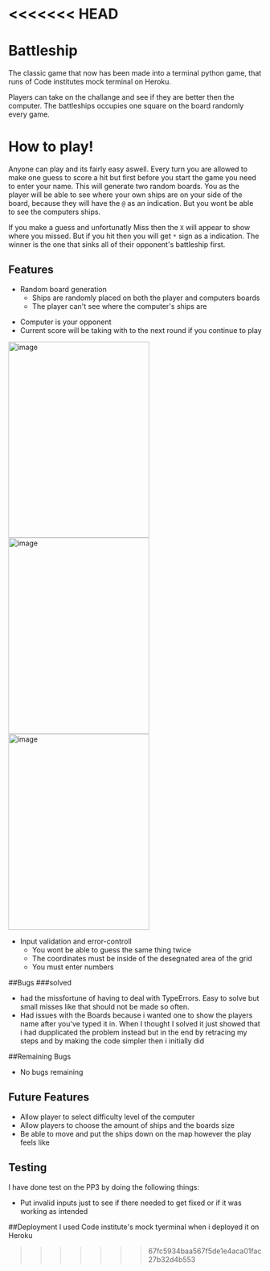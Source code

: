 <<<<<<< HEAD
=======
# Battleship 
The classic game that now has been made into a terminal python game, that runs of Code institutes mock terminal on Heroku. 

Players can take on the challange and see if they are better then the computer. The battleships occupies one square on the board randomly every game. 


# How to play! 
Anyone can play and its fairly easy aswell. 
Every turn you are allowed to make one guess to score a hit but first before you start the game you need to enter your name. 
This will generate two random boards. 
You as the player will be able to see where your own ships are on your side of the board, because they will have the `@` as an indication.
But you wont be able to see the computers ships. 

If you make a guess and unfortunatly Miss then the `X` will appear to show where you missed. But if you hit then you will get `*` sign as a indication. 
The winner is the one that sinks all of their opponent's battleship first. 


## Features 
* Random board generation
  * Ships are randomly placed on both the player and computers boards
  * The player can't see where the computer's ships are

+ Computer is your opponent
+ Current score will be taking with to the next round if you continue to play

<img width="280" height="390" alt="image" src="https://github.com/user-attachments/assets/b0bc873e-ec6f-472a-97d9-abf2054e8199" />
<img width="280" height="390" alt="image" src="https://github.com/user-attachments/assets/63f871e7-0ac4-44ca-8ab4-92253253c948" />
<img width="280" height="390" alt="image" src="https://github.com/user-attachments/assets/bccd7a0e-f254-48bb-8754-b3c7c2e0fb4e" />


+ Input validation and error-controll
    + You wont be able to guess the same thing twice
    + The coordinates must be inside of the desegnated area of the grid
    + You must enter numbers
 

##Bugs 
###solved 
+ had the missfortune of having to deal with TypeErrors. Easy to solve but small misses like that should not be made so often.
+ Had issues with the Boards because i wanted one to show the players name after you've typed it in. When I thought I solved it just showed that i had dupplicated the problem instead but in the end by retracing my steps and by making the code simpler then i initially did

##Remaining Bugs
+ No bugs remaining


## Future Features 
+ Allow player to select difficulty level of the computer
+ Allow players to choose the amount of ships and the boards size
+ Be able to move and put the ships down on the map however the play feels like

## Testing 
I have done test on the PP3 by doing the following things:
 + Put invalid inputs just to see if there needed to get fixed or if it was working as intended


##Deployment 
I used Code institute's mock tyerminal when i deployed it on Heroku 
>>>>>>> 67fc5934baa567f5de1e4aca01fac27b32d4b553
